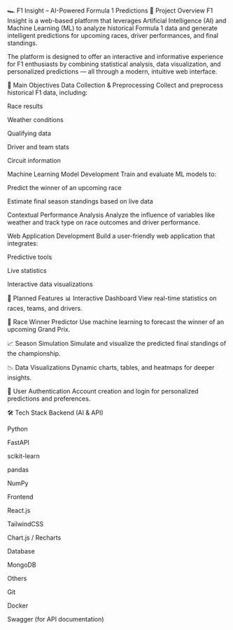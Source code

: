 🏎️ F1 Insight – AI-Powered Formula 1 Predictions
📌 Project Overview
F1 Insight is a web-based platform that leverages Artificial Intelligence (AI) and Machine Learning (ML) to analyze historical Formula 1 data and generate intelligent predictions for upcoming races, driver performances, and final standings.

The platform is designed to offer an interactive and informative experience for F1 enthusiasts by combining statistical analysis, data visualization, and personalized predictions — all through a modern, intuitive web interface.

🎯 Main Objectives
Data Collection & Preprocessing
Collect and preprocess historical F1 data, including:

Race results

Weather conditions

Qualifying data

Driver and team stats

Circuit information

Machine Learning Model Development
Train and evaluate ML models to:

Predict the winner of an upcoming race

Estimate final season standings based on live data

Contextual Performance Analysis
Analyze the influence of variables like weather and track type on race outcomes and driver performance.

Web Application Development
Build a user-friendly web application that integrates:

Predictive tools

Live statistics

Interactive data visualizations

🔧 Planned Features
📊 Interactive Dashboard
View real-time statistics on races, teams, and drivers.

🏁 Race Winner Predictor
Use machine learning to forecast the winner of an upcoming Grand Prix.

📈 Season Simulation
Simulate and visualize the predicted final standings of the championship.

📉 Data Visualizations
Dynamic charts, tables, and heatmaps for deeper insights.

🔐 User Authentication
Account creation and login for personalized predictions and preferences.

🛠️ Tech Stack
Backend (AI & API)

Python

FastAPI

scikit-learn

pandas

NumPy

Frontend

React.js

TailwindCSS

Chart.js / Recharts

Database

MongoDB

Others

Git

Docker

Swagger (for API documentation)
